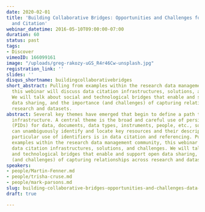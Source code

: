 ```yaml
---
date: 2020-02-01
title: 'Building Collaborative Bridges: Opportunities and Challenges for Data Sharing
  and Citation'
webinar_datetime: 2016-05-10T09:00:00-07:00
duration: 60
status: past
tags:
- Discover
vimeoID: 166099161
image: "/uploads/greg-rakozy-uGS_R4r46Cw-unsplash.jpg"
registration_link: ''
slides: ''
disqus_shortname: buildingcollaborativebridges
short_abstract: Pulling from examples within the research data management community,
  this webinar will discuss data citation infrastructures, solutions, and challenges.
  We will talk about social and technological bridges that enable and support open
  data sharing, and the importance (and challenges) of capturing relationships across
  research and datasets.
abstract: Several key themes have emerged that begin to define a path towards functional
  infrastructure. A central theme is the broad and careful use of persistent identifiers
  (PIDs) for data, documents, data types, instruments, people, etc., so that computers
  can unambiguously identify and locate key resources and their descriptions. One
  particular use of identifiers is in data citation and referencing. Pulling from
  examples within the research data management community, this webinar will discuss
  data citation infrastructures, solutions, and challenges. We will talk about social
  and technological bridges that enable and support open data sharing, and the importance
  (and challenges) of capturing relationships across research and datasets.
speakers:
- people/Martin-Fenner.md
- people/trisha-cruse.md
- people/mark-parsons.md
slug: building-collaborative-bridges-opportunities-and-challenges-data-sharing-and-citation
draft: true

---
```

